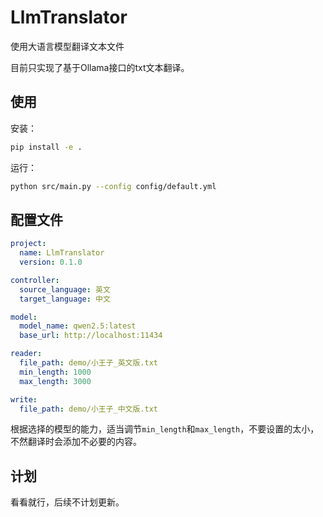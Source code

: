 # LlmTranslator
使用大语言模型翻译文本文件

目前只实现了基于Ollama接口的txt文本翻译。

## 使用

安装：

```bash
pip install -e .
```

运行：

```bash
python src/main.py --config config/default.yml 
```

## 配置文件

```yaml
project:
  name: LlmTranslator
  version: 0.1.0

controller:
  source_language: 英文
  target_language: 中文

model:
  model_name: qwen2.5:latest
  base_url: http://localhost:11434

reader:
  file_path: demo/小王子_英文版.txt
  min_length: 1000
  max_length: 3000

write:
  file_path: demo/小王子_中文版.txt
```

根据选择的模型的能力，适当调节`min_length`和`max_length`，不要设置的太小，不然翻译时会添加不必要的内容。

## 计划

看看就行，后续不计划更新。
